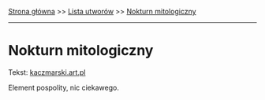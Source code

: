 [Strona główna](../index.md) >> [Lista utworów](../list.md) >> [Nokturn mitologiczny](356.md)

---

# Nokturn mitologiczny

Tekst: [kaczmarski.art.pl](https://www.kaczmarski.art.pl/tworczosc/wiersze/nokturn-mitologiczny/)

Element pospolity, nic ciekawego.